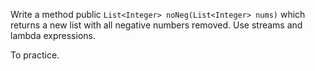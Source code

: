 Write a method public `List<Integer> noNeg(List<Integer> nums)` which returns a new list with all negative numbers removed. Use streams and lambda expressions.


To practice.